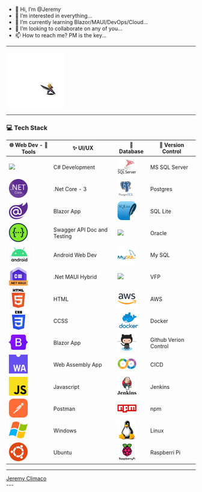 - 👋 Hi, I’m @Jeremy
- 👀 I’m interested in everything...
- 🌱 I’m currently learning Blazor/MAUI/DevOps/Cloud...
- 💞️ I’m looking to collaborate on any of you...
- 📫 How to reach me? PM is the key...
---
<img height="150" src="https://github.com/JJC3483/JJC3483/blob/main/TechIcons/cloud-strife.gif" loop=infinite>

<!---
JJC3483/JJC3483 is a ✨ special ✨ repository because its `README.md` (this file) appears on your GitHub profile.
You can click the Preview link to take a look at your changes.
--->
---
### :computer: Tech Stack

|🌐 Web Dev - 🔨 Tools                                                                         |  ✨ UI/UX                    |💾 Database                                                                                   |     :symbols: Version Control | 
|-----------------------------------------------------------------------------------------------| ------------------------------|----------------------------------------------------------------------------------------------|-------------------------------|
|<img height="50" src="https://github.com/JJC3483/JJC3483/blob/main/TechIcons/c#.png">          | C# Development                |<img height="50" src="https://github.com/JJC3483/JJC3483/blob/main/TechIcons/mssql.png">      | MS SQL Server                 |
|<img height="50" src="https://github.com/JJC3483/JJC3483/blob/main/TechIcons/_net_core.png">   | .Net Core - 3                 |<img height="50" src="https://github.com/JJC3483/JJC3483/blob/main/TechIcons/postgresql.png"> | Postgres                      |
|<img height="50" src="https://github.com/JJC3483/JJC3483/blob/main/TechIcons/blazor.png">      | Blazor App                    |<img height="50" src="https://github.com/JJC3483/JJC3483/blob/main/TechIcons/SQLite.svg">     | SQL Lite                      |
|<img height="50" src="https://github.com/JJC3483/JJC3483/blob/main/TechIcons/swagger.png">     | Swagger API Doc and Testing   |<img height="50" src="https://github.com/JJC3483/JJC3483/blob/main/TechIcons/oracle.svg">     | Oracle                        |
|<img height="50" src="https://github.com/JJC3483/JJC3483/blob/main/TechIcons/android.png">     | Android Web Dev               |<img height="50" src="https://github.com/JJC3483/JJC3483/blob/main/TechIcons/mysql.png">      | My SQL                        |
|<img height="50" src="https://github.com/JJC3483/JJC3483/blob/main/TechIcons/_net_maui.jpg">   | .Net MAUI Hybrid              |<img height="50" src="https://github.com/JJC3483/JJC3483/blob/main/TechIcons/Foxpro-icon.png">| VFP                           |
|<img height="50" src="https://github.com/JJC3483/JJC3483/blob/main/TechIcons/html.png">        | HTML                          |<img height="50" src="https://github.com/JJC3483/JJC3483/blob/main/TechIcons/aws.png">         | AWS                           |
|<img height="50" src="https://github.com/JJC3483/JJC3483/blob/main/TechIcons/css.png">         | CCSS                          |<img height="50" src="https://github.com/JJC3483/JJC3483/blob/main/TechIcons/docker.png">      | Docker                        |
|<img height="50" src="https://github.com/JJC3483/JJC3483/blob/main/TechIcons/bootstrap.png">   | Blazor App                    |<img height="50" src="https://github.com/JJC3483/JJC3483/blob/main/TechIcons/github.png">      | Github Verion Control         |
|<img height="50" src="https://github.com/JJC3483/JJC3483/blob/main/TechIcons/webassembly.png"> | Web Assembly App              |<img height="50" src="https://github.com/JJC3483/JJC3483/blob/main/TechIcons/ci_cd.png">       | CICD                          |
|<img height="50" src="https://github.com/JJC3483/JJC3483/blob/main/TechIcons/javascript.png">  | Javascript                    |<img height="50" src="https://github.com/JJC3483/JJC3483/blob/main/TechIcons/jenkins.png">     | Jenkins                       |
|<img height="50" src="https://github.com/JJC3483/JJC3483/blob/main/TechIcons/Postman.svg">     | Postman                       |<img height="50" src="https://github.com/JJC3483/JJC3483/blob/main/TechIcons/npm.png">         | npm                           |
|<img height="50" src="https://github.com/JJC3483/JJC3483/blob/main/TechIcons/windows.png">     | Windows                       |<img height="50" src="https://github.com/JJC3483/JJC3483/blob/main/TechIcons/linux.png">       | Linux                         |
|<img height="50" src="https://github.com/JJC3483/JJC3483/blob/main/TechIcons/ubuntu.png">      | Ubuntu                        |<img height="50" src="https://github.com/JJC3483/JJC3483/blob/main/TechIcons/raspberri_pi.png">| Raspberri Pi                  |

---
<div class="card">
 <div class="badge-base LI-profile-badge" data-locale="en_US" data-size="large" data-theme="dark" data-type="HORIZONTAL" data-vanity="jeremy-climaco-b2270263" data-version="v1"><a class="badge-base__link LI-simple-link" href="https://ph.linkedin.com/in/jeremy-climaco-b2270263?trk=profile-badge">Jeremy Climaco</a></div>
</div>
---              

